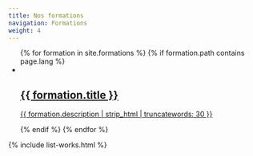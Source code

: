 ```yaml
---
title: Nos formations
navigation: Formations
weight: 4
---
```


<!-- Portfolio Start -->
<section id="portfolio-work">
    <div class="container">
        <div class="row">
          <div class="col-md-12">
            <div class="block">
              <div class="portfolio-contant">
                <ul id="portfolio-contant-active">
                    {% for formation in site.formations %}
                    {% if formation.path contains page.lang %}
                    <li class="mix {{ formation.level }}">
                      <a href="{{ formation.url }}">
                        <img src="{{ site.baseurl }}/assets/formations/{{ formation.title }}.png" alt="">
                        <div class="overly">
                            <div class="position-center">
                              <h2>{{ formation.title }}</h2>
                              <p>{{ formation.description | strip_html | truncatewords: 30 }}</p>
                            </div>
                        </div>
                      </a>
                    </li>
                    {% endif %}
                    {% endfor %}
                </ul>
              </div>
            </div>
          </div>
        </div>
    </div>
</section>

{% include list-works.html %}
